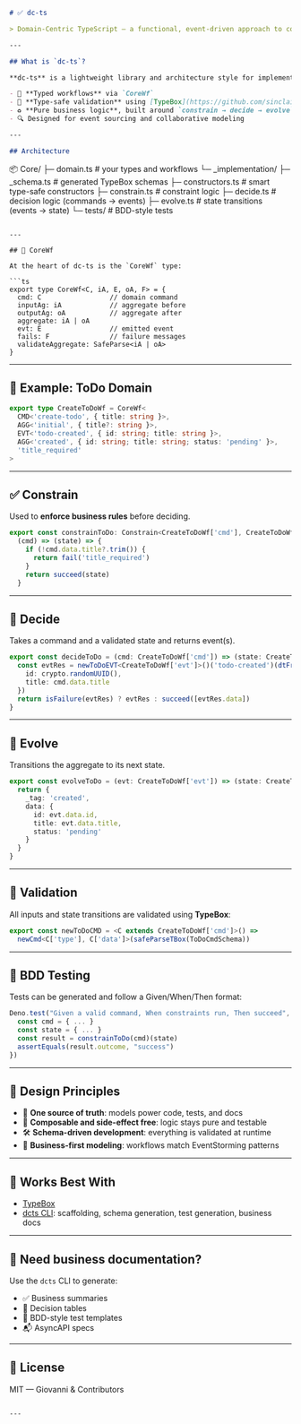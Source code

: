 

```markdown
# ✅ dc-ts

> Domain-Centric TypeScript — a functional, event-driven approach to core domain logic in TypeScript.

---

## What is `dc-ts`?

**dc-ts** is a lightweight library and architecture style for implementing core domain logic using:

- 🧠 **Typed workflows** via `CoreWf`
- 🧪 **Type-safe validation** using [TypeBox](https://github.com/sinclairzx81/typebox)
- ♻️ **Pure business logic**, built around `constrain → decide → evolve`
- 🔍 Designed for event sourcing and collaborative modeling

---

## Architecture

```
📦 Core/
 ├─ domain.ts          # your types and workflows
 └─ _implementation/
     ├─ _schema.ts       # generated TypeBox schemas
     ├─ constructors.ts  # smart type-safe constructors
     ├─ constrain.ts     # constraint logic
     ├─ decide.ts        # decision logic (commands → events)
     ├─ evolve.ts        # state transitions (events → state)
     └─ tests/           # BDD-style tests
```

---

## 🧱 CoreWf

At the heart of dc-ts is the `CoreWf` type:

```ts
export type CoreWf<C, iA, E, oA, F> = {
  cmd: C                 // domain command
  inputAg: iA            // aggregate before
  outputAg: oA           // aggregate after
  aggregate: iA | oA
  evt: E                 // emitted event
  fails: F               // failure messages
  validateAggregate: SafeParse<iA | oA>
}
```

---

## 🧪 Example: ToDo Domain

```ts
export type CreateToDoWf = CoreWf<
  CMD<'create-todo', { title: string }>,
  AGG<'initial', { title?: string }>,
  EVT<'todo-created', { id: string; title: string }>,
  AGG<'created', { id: string; title: string; status: 'pending' }>,
  'title_required'
>
```

---

## ✅ Constrain

Used to **enforce business rules** before deciding.

```ts
export const constrainToDo: Constrain<CreateToDoWf['cmd'], CreateToDoWf['inputAg'], 'title_required'> =
  (cmd) => (state) => {
    if (!cmd.data.title?.trim()) {
      return fail('title_required')
    }
    return succeed(state)
  }
```

---

## 🧠 Decide

Takes a command and a validated state and returns event(s).

```ts
export const decideToDo = (cmd: CreateToDoWf['cmd']) => (state: CreateToDoWf['inputAg']) => {
  const evtRes = newToDoEVT<CreateToDoWf['evt']>()('todo-created')(dtFromMsg(cmd))({
    id: crypto.randomUUID(),
    title: cmd.data.title
  })
  return isFailure(evtRes) ? evtRes : succeed([evtRes.data])
}
```

---

## 🔁 Evolve

Transitions the aggregate to its next state.

```ts
export const evolveToDo = (evt: CreateToDoWf['evt']) => (state: CreateToDoWf['inputAg']): CreateToDoWf['outputAg'] => {
  return {
    _tag: 'created',
    data: {
      id: evt.data.id,
      title: evt.data.title,
      status: 'pending'
    }
  }
}
```

---

## 🧪 Validation

All inputs and state transitions are validated using **TypeBox**:

```ts
export const newToDoCMD = <C extends CreateToDoWf['cmd']>() =>
  newCmd<C['type'], C['data']>(safeParseTBox(ToDoCmdSchema))
```

---

## 🧪 BDD Testing

Tests can be generated and follow a Given/When/Then format:

```ts
Deno.test("Given a valid command, When constraints run, Then succeed", () => {
  const cmd = { ... }
  const state = { ... }
  const result = constrainToDo(cmd)(state)
  assertEquals(result.outcome, "success")
})
```

---

## 🎯 Design Principles

- 🔄 **One source of truth**: models power code, tests, and docs
- 🧩 **Composable and side-effect free**: logic stays pure and testable
- 🛠 **Schema-driven development**: everything is validated at runtime
- 🧠 **Business-first modeling**: workflows match EventStorming patterns

---

## 🧩 Works Best With

- [TypeBox](https://github.com/sinclairzx81/typebox)
- [dcts CLI](https://jsr.io/@your-org/dcts): scaffolding, schema generation, test generation, business docs

---

## 📘 Need business documentation?

Use the `dcts` CLI to generate:

- ✅ Business summaries
- 🔁 Decision tables
- 🧪 BDD-style test templates
- 📬 AsyncAPI specs

---

## 📝 License

MIT — Giovanni & Contributors
```

---
